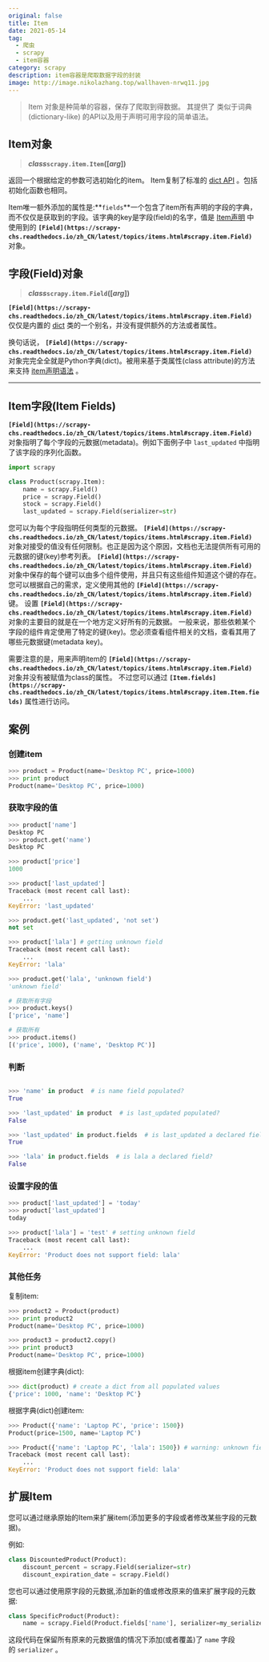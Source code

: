 ```yaml
---
original: false
title: Item
date: 2021-05-14
tag:
  - 爬虫
  - scrapy
  - item容器
category: scrapy
description: item容器是爬取数据字段的封装
image: http://image.nikolazhang.top/wallhaven-nrwq11.jpg
---
```


> Item 对象是种简单的容器，保存了爬取到得数据。 其提供了 类似于词典(dictionary-like) 的API以及用于声明可用字段的简单语法。

## ****Item对象****

> ***class*`scrapy.item.Item`([*arg*])**

返回一个根据给定的参数可选初始化的item。
Item复制了标准的 [dict API](http://docs.python.org/library/stdtypes.html#dict) 。包括初始化函数也相同。

Item唯一额外添加的属性是:**`fields`**一个包含了item所有声明的字段的字典，而不仅仅是获取到的字段。该字典的key是字段(field)的名字，值是 [Item声明](https://scrapy-chs.readthedocs.io/zh_CN/latest/topics/items.html#topics-items-declaring) 中使用到的 **`[Field](https://scrapy-chs.readthedocs.io/zh_CN/latest/topics/items.html#scrapy.item.Field)`** 对象。

## ****字段(Field)对象****

> ***class*`scrapy.item.Field`([*arg*])**

**`[Field](https://scrapy-chs.readthedocs.io/zh_CN/latest/topics/items.html#scrapy.item.Field)`** 仅仅是内置的 [dict](http://docs.python.org/library/stdtypes.html#dict) 类的一个别名，并没有提供额外的方法或者属性。

换句话说， **`[Field](https://scrapy-chs.readthedocs.io/zh_CN/latest/topics/items.html#scrapy.item.Field)`** 对象完完全全就是Python字典(dict)。被用来基于类属性(class attribute)的方法来支持 [item声明语法](https://scrapy-chs.readthedocs.io/zh_CN/latest/topics/items.html#topics-items-declaring) 。

---

## **Item字段(Item Fields)**

**`[Field](https://scrapy-chs.readthedocs.io/zh_CN/latest/topics/items.html#scrapy.item.Field)`** 对象指明了每个字段的元数据(metadata)。例如下面例子中 `last_updated` 中指明了该字段的序列化函数。

```python
import scrapy

class Product(scrapy.Item):
    name = scrapy.Field()
    price = scrapy.Field()
    stock = scrapy.Field()
    last_updated = scrapy.Field(serializer=str)
```

您可以为每个字段指明任何类型的元数据。 **`[Field](https://scrapy-chs.readthedocs.io/zh_CN/latest/topics/items.html#scrapy.item.Field)`** 对象对接受的值没有任何限制。也正是因为这个原因，文档也无法提供所有可用的元数据的键(key)参考列表。 **`[Field](https://scrapy-chs.readthedocs.io/zh_CN/latest/topics/items.html#scrapy.item.Field)`** 对象中保存的每个键可以由多个组件使用，并且只有这些组件知道这个键的存在。您可以根据自己的需求，定义使用其他的 **`[Field](https://scrapy-chs.readthedocs.io/zh_CN/latest/topics/items.html#scrapy.item.Field)`** 键。 设置 **`[Field](https://scrapy-chs.readthedocs.io/zh_CN/latest/topics/items.html#scrapy.item.Field)`** 对象的主要目的就是在一个地方定义好所有的元数据。 一般来说，那些依赖某个字段的组件肯定使用了特定的键(key)。您必须查看组件相关的文档，查看其用了哪些元数据键(metadata key)。

需要注意的是，用来声明item的 **`[Field](https://scrapy-chs.readthedocs.io/zh_CN/latest/topics/items.html#scrapy.item.Field)`** 对象并没有被赋值为class的属性。 不过您可以通过 **`[Item.fields](https://scrapy-chs.readthedocs.io/zh_CN/latest/topics/items.html#scrapy.item.Item.fields)`** 属性进行访问。

## 案例

### 创建item

```python
>>> product = Product(name='Desktop PC', price=1000)
>>> print product
Product(name='Desktop PC', price=1000)
```

### 获取字段的值

```python
>>> product['name']
Desktop PC
>>> product.get('name')
Desktop PC

>>> product['price']
1000

>>> product['last_updated']
Traceback (most recent call last):
    ...
KeyError: 'last_updated'

>>> product.get('last_updated', 'not set')
not set

>>> product['lala'] # getting unknown field
Traceback (most recent call last):
    ...
KeyError: 'lala'

>>> product.get('lala', 'unknown field')
'unknown field'

# 获取所有字段
>>> product.keys()
['price', 'name']

# 获取所有
>>> product.items()
[('price', 1000), ('name', 'Desktop PC')]
```

### 判断

```python

>>> 'name' in product  # is name field populated?
True

>>> 'last_updated' in product  # is last_updated populated?
False

>>> 'last_updated' in product.fields  # is last_updated a declared field?
True

>>> 'lala' in product.fields  # is lala a declared field?
False
```

### 设置字段的值

```python
>>> product['last_updated'] = 'today'
>>> product['last_updated']
today

>>> product['lala'] = 'test' # setting unknown field
Traceback (most recent call last):
    ...
KeyError: 'Product does not support field: lala'
```

### **其他任务**

复制item:

```python
>>> product2 = Product(product)
>>> print product2
Product(name='Desktop PC', price=1000)

>>> product3 = product2.copy()
>>> print product3
Product(name='Desktop PC', price=1000)
```

根据item创建字典(dict):

```python
>>> dict(product) # create a dict from all populated values
{'price': 1000, 'name': 'Desktop PC'}
```

根据字典(dict)创建item:

```python
>>> Product({'name': 'Laptop PC', 'price': 1500})
Product(price=1500, name='Laptop PC')

>>> Product({'name': 'Laptop PC', 'lala': 1500}) # warning: unknown field in dict
Traceback (most recent call last):
    ...
KeyError: 'Product does not support field: lala'
```

## **扩展Item**

您可以通过继承原始的Item来扩展item(添加更多的字段或者修改某些字段的元数据)。

例如:

```python
class DiscountedProduct(Product):
    discount_percent = scrapy.Field(serializer=str)
    discount_expiration_date = scrapy.Field()
```

您也可以通过使用原字段的元数据,添加新的值或修改原来的值来扩展字段的元数据:

```python
class SpecificProduct(Product):
    name = scrapy.Field(Product.fields['name'], serializer=my_serializer)
```

这段代码在保留所有原来的元数据值的情况下添加(或者覆盖)了 `name` 字段的 `serializer` 。